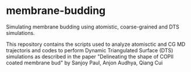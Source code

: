 # membrane-budding
Simulating membrane budding using atomistic, coarse-grained and DTS simulations.

This repository contains the scripts used to analyze atomisctic and CG MD trajectoris and codes to perform Dynamic Triangulated Surface (DTS) simulations as described in the paper "Delineating the shape of COPII coated membrane bud" by Sanjoy Paul, Anjon Audhya, Qiang Cui
